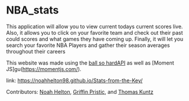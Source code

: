 # NBA_stats
This application will allow you to view current todays current scores live. Also, it allows you to click on your favorite team and check out their past could scores and what games they have coming up. Finally, it will let you search your favorite NBA Players and gather their season averages throughout their careers

This website was made using the [ball so hardAPI](https://www.balldontlie.io/#introduction) as well as [Moment JS]gu(https://momentjs.com/). 


link: https://noahhelton98.github.io/Stats-from-the-Key/

Contributors: [Noah Helton](https://github.com/noahhelton98), [Griffin Pristic](https://github.com/gpristic), and [Thomas Kuntz](https://github.com/tkuntz76)